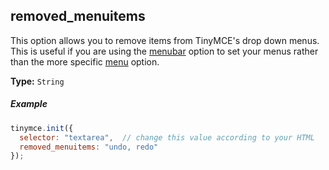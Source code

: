 ## removed_menuitems

This option allows you to remove items from TinyMCE's drop down menus. This is useful if you are using the [menubar](#menubar) option to set your menus rather than the more specific [menu](#menu) option.

**Type:** `String`

##### Example

```js
tinymce.init({
  selector: "textarea",  // change this value according to your HTML
  removed_menuitems: "undo, redo"
});
```
